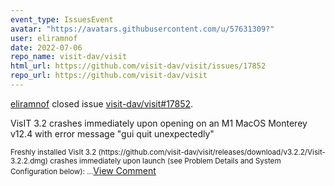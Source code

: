 ```yaml
---
event_type: IssuesEvent
avatar: "https://avatars.githubusercontent.com/u/57631309?"
user: eliramnof
date: 2022-07-06
repo_name: visit-dav/visit
html_url: https://github.com/visit-dav/visit/issues/17852
repo_url: https://github.com/visit-dav/visit
---
```


<a href='https://github.com/eliramnof' target='_blank'>eliramnof</a> closed issue <a href='https://github.com/visit-dav/visit/issues/17852' target='_blank'>visit-dav/visit#17852</a>.

<p>VisIT 3.2 crashes immediately upon opening on an M1 MacOS Monterey v12.4 with error message "gui quit unexpectedly"</p><small>Freshly installed VisIt 3.2 (https://github.com/visit-dav/visit/releases/download/v3.2.2/Visit-3.2.2.dmg) crashes immediately upon launch (see Problem Details and System Configuration below):...</small><a href='https://github.com/visit-dav/visit/issues/17852' target='_blank'>View Comment</a>
